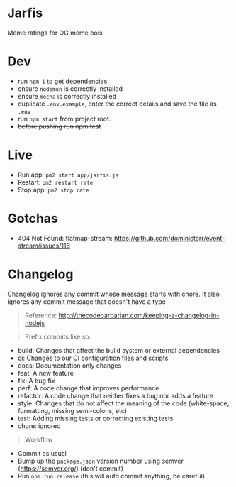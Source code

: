 # Jarfis

Meme ratings for OG meme bois

# Dev

- run `npm i` to get dependencies
- ensure `nodemon` is correctly installed
- ensure `mocha` is correctly installed
- duplicate `.env.example`, enter the correct details and save the file as `.env`
- run `npm start` from project root.
- ~~before pushing run npm test~~

# Live

- Run app: `pm2 start app/jarfis.js`
- Restart: `pm2 restart rate`
- Stop app: `pm2 stop rate`

# Gotchas

- 404 Not Found: flatmap-stream: https://github.com/dominictarr/event-stream/issues/116

# Changelog

Changelog ignores any commit whose message starts with chore. It also ignores any commit message that doesn't have a type


> Reference: http://thecodebarbarian.com/keeping-a-changelog-in-nodejs

> Prefix commits like so:

- build: Changes that affect the build system or external dependencies
- ci: Changes to our CI configuration files and scripts
- docs: Documentation only changes
- feat: A new feature
- fix: A bug fix
- perf: A code change that improves performance
- refactor: A code change that neither fixes a bug nor adds a feature
- style: Changes that do not affect the meaning of the code (white-space, formatting, missing semi-colons, etc)
- test: Adding missing tests or correcting existing tests
- chore: ignored 

> Workflow

- Commit as usual
- Bump up the `package.json` version number using semver (https://semver.org/) (don't commit)
- Run `npm run release` (this will auto commit anything, be careful)
